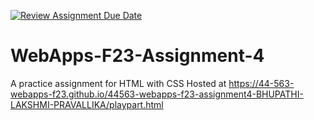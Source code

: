 [![Review Assignment Due Date](https://classroom.github.com/assets/deadline-readme-button-24ddc0f5d75046c5622901739e7c5dd533143b0c8e959d652212380cedb1ea36.svg)](https://classroom.github.com/a/4tKarLeg)
# WebApps-F23-Assignment-4
A practice assignment for HTML with CSS
Hosted at <https://44-563-webapps-f23.github.io/44563-webapps-f23-assignment4-BHUPATHI-LAKSHMI-PRAVALLIKA/playpart.html>
